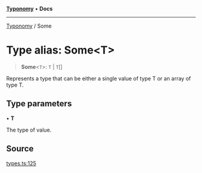 [**Typonomy**](../README.md) • **Docs**

***

[Typonomy](../globals.md) / Some

# Type alias: Some\<T\>

> **Some**\<`T`\>: `T` \| `T`[]

Represents a type that can be either a single value of type T or an array of type T.

## Type parameters

• **T**

The type of value.

## Source

[types.ts:125](https://github.com/softcraft-development/typonomy/blob/5469316e6ff7a55df7069c91f81292468fab4b62/src/types.ts#L125)
